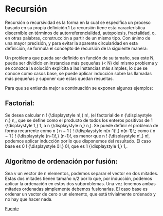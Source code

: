 # Recursión

Recursión o recursividad es la forma en la cual se especifica un proceso basado en su propia definición.1​ La recursión tiene esta característica discernible en términos de autorreferencialidad, autopoiesis, fractalidad, o, en otras palabras, construcción a partir de un mismo tipo. Con ánimo de una mayor precisión, y para evitar la aparente circularidad en esta definición, se formula el concepto de recursión de la siguiente manera:

Un problema que pueda ser definido en función de su tamaño, sea este N, pueda ser dividido en instancias más pequeñas (< N) del mismo problema y se conozca la solución explícita a las instancias más simples, lo que se conoce como casos base, se puede aplicar inducción sobre las llamadas más pequeñas y suponer que estas quedan resueltas.

Para que se entienda mejor a continuación se exponen algunos ejemplos:

 ## Factorial:
 Se desea calcular n ! {\displaystyle n!\,} n!\, (el factorial de n {\displaystyle n\,} n\,, que se define como el producto de todos los enteros positivos de 1 {\displaystyle 1\,} 1\, a n {\displaystyle n\,} n\,). Se puede definir el problema de forma recurrente como n ( n − 1 ) ! {\displaystyle n(n-1)!\,} n(n-1)!\,; como ( n − 1 ) ! {\displaystyle (n-1)!\,} (n-1)!\, es menor que n ! {\displaystyle n!\,} n!\, podemos aplicar inducción por lo que disponemos del resultado. El caso base es 0 ! {\displaystyle 0!\,} 0!\, que es 1 {\displaystyle 1\,} 1\,.


 ## Algoritmo de ordenación por fusión:
 Sea v un vector de n elementos, podemos separar el vector en dos mitades. Estas dos mitades tienen tamaño n/2 por lo que, por inducción, podemos aplicar la ordenación en estos dos subproblemas. Una vez tenemos ambas mitades ordenadas simplemente debemos fusionarlas. El caso base es ordenar un vector de cero o un elemento, que está trivialmente ordenado y no hay que hacer nada.

 [Fuente](https://es.wikipedia.org/wiki/Recursi%C3%B3n)